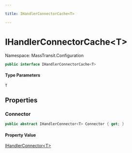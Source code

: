 ```yaml
---

title: IHandlerConnectorCache<T>

---
```


# IHandlerConnectorCache\<T\>

Namespace: MassTransit.Configuration

```csharp
public interface IHandlerConnectorCache<T>
```

#### Type Parameters

`T`<br/>

## Properties

### **Connector**

```csharp
public abstract IHandlerConnector<T> Connector { get; }
```

#### Property Value

[IHandlerConnector\<T\>](../masstransit-configuration/ihandlerconnector-1)<br/>
